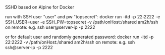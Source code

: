 SSHD based on Alpine for Docker

run with SSH user "user" and pw "topsecret":
docker run -itd -p 22:2222 -e SSH_USER=user -e SSH_PW=topsecret -v /path/onHost:/shared am2h/ssh
on remote: e.g. ssh user@server-ip -p 2222

or for default user and randomly generated password:
docker run -itd -p 22:2222 -v /path/onHost:/shared am2h/ssh
on remote: e.g. ssh ssh@server-ip -p 2222
